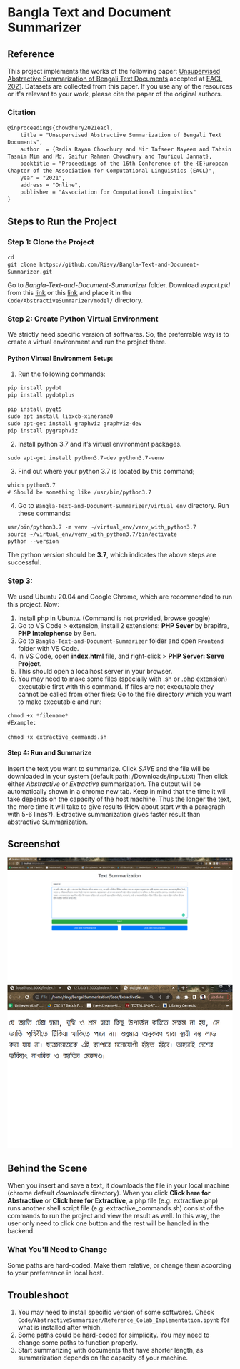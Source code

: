 # Bangla Text and Document Summarizer

## Reference
This project implements the works of the following paper: [Unsupervised Abstractive Summarization of Bengali Text Documents](https://www.aclweb.org/anthology/2021.eacl-main.224/) accepted at [EACL 2021](https://2021.eacl.org/). Datasets are collected from this paper. If you use any of the resources or it's relevant to your work, please cite the paper of the original authors. 
### Citation
```
@inproceedings{chowdhury2021eacl,
    title = "Unsupervised Abstractive Summarization of Bengali Text Documents",
    author  = {Radia Rayan Chowdhury and Mir Tafseer Nayeem and Tahsin Tasnim Mim and Md. Saifur Rahman Chowdhury and Taufiqul Jannat},
    booktitle = "Proceedings of the 16th Conference of the {E}uropean Chapter of the Association for Computational Linguistics (EACL)",
    year = "2021",
    address = "Online",
    publisher = "Association for Computational Linguistics"
}
```
## Steps to Run the Project
### Step 1: Clone the Project
```
cd
git clone https://github.com/Risvy/Bangla-Text-and-Document-Summarizer.git
```
Go to *Bangla-Text-and-Document-Summarizer* folder. Download *export.pkl* from this [link](https://drive.google.com/drive/folders/11ynzy-mX2zF4JsYruwDftMvXGCY2dTzi?usp=sharing) or this [link](https://drive.google.com/file/d/13QLI02RBfxPDMPNEzTzqxrhGdBy-Xs0B/view?usp=share_link) and place it in the `Code/AbstractiveSummarizer/model/` directory.

### Step 2: Create Python Virtual Environment
We strictly need specific version of softwares. So, the preferrable way is to create a virtual environment and run the project there. 

#### Python Virtual Environment Setup:
1. Run the following commands: 
```
pip install pydot
pip install pydotplus

pip install pyqt5
sudo apt install libxcb-xinerama0 
sudo apt-get install graphviz graphviz-dev
pip install pygraphviz
```

2. Install python 3.7 and it’s virtual environment packages.
```
sudo apt-get install python3.7-dev python3.7-venv
```
3. Find out where your python 3.7 is located by this command;
```
which python3.7 
# Should be something like /usr/bin/python3.7
```
4. Go to `Bangla-Text-and-Document-Summarizer/virtual_env` directory. Run these commands:
```
usr/bin/python3.7 -m venv ~/virtual_env/venv_with_python3.7
source ~/virtual_env/venv_with_python3.7/bin/activate
python --version 
```
The python version should be **3.7**, which indicates the above steps are successful. 

### Step 3: 
We used Ubuntu 20.04 and Google Chrome, which are recommended to run this project. Now:
1. Install php in Ubuntu. (Command is not provided, browse google)
2. Go to VS Code > extension, install 2 extensions: **PHP Sever** by brapifra, **PHP Intelephense** by Ben.
3. Go to `Bangla-Text-and-Document-Summarizer` folder and open `Frontend` folder with VS Code.
4. In VS Code, open **index.html** file, and right-click > **PHP Server: Serve Project**.
5. This should open a localhost server in your browser.
6. You may need to make some files (specially with .sh or .php extension) executable first with this command. If files are not executable they cannot be called from other files: Go to the file directory which you want to make executable and run:
```
chmod +x *filename*
#Example: 

chmod +x extractive_commands.sh
```

#### Step 4: Run and Summarize
Insert the text you want to summarize. Click *SAVE* and the file will be downloaded in your system (default path: /Downloads/input.txt) Then click either *Abstractive* or *Extractive* summarization. The output will be automatically shown in a chrome new tab. Keep in mind that the time it will take depends on the capacity of the host machine. Thus the longer the text, the more time it will take to give results (How about start with a paragraph with 5-6 lines?). Extractive summarization gives faster result than abstractive Summarization.

## Screenshot
<img src="/Screenshot/frontpage.png" alt="Front page" title="Home Page">
<img src="/Screenshot/output.png" alt="Output" title="Summarized Output">


## Behind the Scene
When you insert and save a text, it downloads the file in your local machine (chrome default *downloads* directory). When you click **Click here for Abstractive** or **Click here for Extractive**, a php file (e.g: extractive.php) runs another shell script file (e.g: extractive_commands.sh) consist of the commands to run the project and view the result as well. In this way, the user only need to click one button and the rest will be handled in the backend.

### What You'll Need to Change
Some paths are hard-coded. Make them relative, or change them acoording to your preferrence in local host.  

## Troubleshoot
1. You may need to install specific version of some softwares. Check `Code/AbstractiveSummarizer/Reference_Colab_Implementation.ipynb` for what is installed after which.
2. Some paths could be hard-coded for simplicity. You may need to change some paths to function properly.
3. Start summarizing with documents that have shorter length, as summarization depends on the capacity of your machine.


